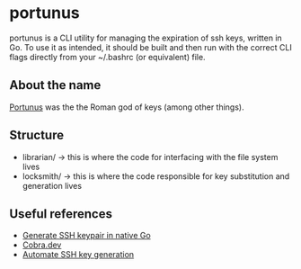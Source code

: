 # portunus

portunus is a CLI utility for managing the expiration of ssh keys, written in Go.
To use it as intended, it should be built and then run with the correct CLI flags directly from your ~/.bashrc (or equivalent) file.

## About the name

[Portunus](https://en.wikipedia.org/wiki/Portunus_(mythology)) was the the Roman god of keys (among other things).

## Structure

- librarian/ -> this is where the code for interfacing with the file system lives
- locksmith/ -> this is where the code responsible for key substitution and generation lives

## Useful references

- [Generate SSH keypair in native Go](https://gist.github.com/devinodaniel/8f9b8a4f31573f428f29ec0e884e6673)
- [Cobra.dev](https://cobra.dev/)
- [Automate SSH key generation](https://nathanielhoag.com/blog/2014/05/26/automate-ssh-key-generation-and-deployment/)
